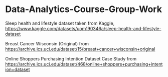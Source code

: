# Data-Analytics-Course-Group-Work

Sleep health and lifestyle dataset taken from Kaggle, https://www.kaggle.com/datasets/uom190346a/sleep-health-and-lifestyle-dataset

Breast Cancer Wisconsin (Original) from https://archive.ics.uci.edu/dataset/15/breast+cancer+wisconsin+original

Online Shoppers Purchasing Intention Dataset Case Study from https://archive.ics.uci.edu/dataset/468/online+shoppers+purchasing+intention+dataset
